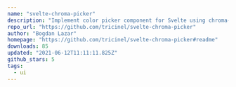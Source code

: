 ```yaml
---
name: "svelte-chroma-picker"
description: "Implement color picker component for Svelte using chroma-js library."
repo_url: "https://github.com/tricinel/svelte-chroma-picker"
author: "Bogdan Lazar"
homepage: "https://github.com/tricinel/svelte-chroma-picker#readme"
downloads: 85
updated: "2021-06-12T11:11:11.825Z"
github_stars: 5
tags: 
  - ui
---
```

